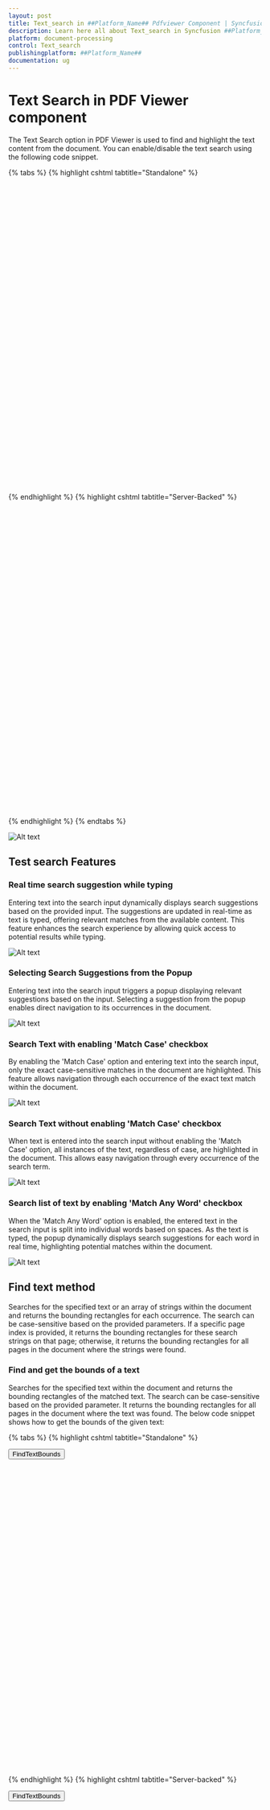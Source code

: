 ```yaml
---
layout: post
title: Text_search in ##Platform_Name## Pdfviewer Component | Syncfusion
description: Learn here all about Text_search in Syncfusion ##Platform_Name## Pdfviewer component of Syncfusion Essential JS 2 and more.
platform: document-processing
control: Text_search
publishingplatform: ##Platform_Name##
documentation: ug
---
```


# Text Search in PDF Viewer component

The Text Search option in PDF Viewer is used to find and highlight the text content from the document. You can enable/disable the text search using the following code snippet.

{% tabs %}
{% highlight cshtml tabtitle="Standalone" %}

<div style="width:100%;height:600px">
    <ejs-pdfviewer id="pdfviewer"
                   style="height:600px"
                   documentPath="https://cdn.syncfusion.com/content/pdf/pdf-succinctly.pdf"
                   enableTextSearch="true">
    </ejs-pdfviewer>
</div>

{% endhighlight %}
{% highlight cshtml tabtitle="Server-Backed" %}

<div style="width:100%;height:600px">
    <ejs-pdfviewer id="pdfviewer"
                   style="height:600px"
                   serviceUrl="/api/PdfViewer"
                   documentPath="https://cdn.syncfusion.com/content/pdf/pdf-succinctly.pdf"
                   enableTextSearch="true">
    </ejs-pdfviewer>
</div>

{% endhighlight %}
{% endtabs %}

![Alt text](./images/search.png)

## Test search Features

### Real time search suggestion while typing
Entering text into the search input dynamically displays search suggestions based on the provided input. The suggestions are updated in real-time as text is typed, offering relevant matches from the available content. This feature enhances the search experience by allowing quick access to potential results while typing.

![Alt text](./images/SingleSearchPopup.png)

### Selecting Search Suggestions from the Popup
Entering text into the search input triggers a popup displaying relevant suggestions based on the input. Selecting a suggestion from the popup enables direct navigation to its occurrences in the document.

![Alt text](./images/SearchResultFromPopup.png)

### Search Text with enabling 'Match Case' checkbox
By enabling the 'Match Case' option and entering text into the search input, only the exact case-sensitive matches in the document are highlighted. This feature allows navigation through each occurrence of the exact text match within the document.

![Alt text](./images/SearchNavigationMatchCase.png)

### Search Text without enabling 'Match Case' checkbox
When text is entered into the search input without enabling the 'Match Case' option, all instances of the text, regardless of case, are highlighted in the document. This allows easy navigation through every occurrence of the search term.

![Alt text](./images/SearchNavigationNoMatchCase.png)

### Search list of text by enabling 'Match Any Word' checkbox
When the 'Match Any Word' option is enabled, the entered text in the search input is split into individual words based on spaces. As the text is typed, the popup dynamically displays search suggestions for each word in real time, highlighting potential matches within the document.

![Alt text](./images/MultiSearchPopup.png)

## Find text method
Searches for the specified text or an array of strings within the document and returns the bounding rectangles for each occurrence. The search can be case-sensitive based on the provided parameters. If a specific page index is provided, it returns the bounding rectangles for these search strings on that page; otherwise, it returns the bounding rectangles for all pages in the document where the strings were found.

### Find and get the bounds of a text
Searches for the specified text within the document and returns the bounding rectangles of the matched text. The search can be case-sensitive based on the provided parameter. It returns the bounding rectangles for all pages in the document where the text was found. The below code snippet shows how to get the bounds of the given text:

{% tabs %}
{% highlight cshtml tabtitle="Standalone" %}

<button type="button" onclick="findTextBounds()">FindTextBounds</button>

<div style="width:100%;height:600px">
    <ejs-pdfviewer id="pdfviewer"
                   style="height:600px"
                   documentPath="https://cdn.syncfusion.com/content/pdf/pdf-succinctly.pdf"
                   resourceUrl="https://cdn.syncfusion.com/ej2/24.1.41/dist/ej2-pdfviewer-lib">
    </ejs-pdfviewer>
</div>

<script>
    function findTextBounds() {
        var pdfViewer = document.getElementById('pdfviewer').ej2_instances[0];
        console.log(viewer.textSearch.findText('pdf', false));
    }
</script>

{% endhighlight %}
{% highlight cshtml tabtitle="Server-backed" %}

<button type="button" onclick="findTextBounds()">FindTextBounds</button>

<div style="width:100%;height:600px">
    <ejs-pdfviewer id="pdfviewer"
                   style="height:600px"
                   documentPath="https://cdn.syncfusion.com/content/pdf/pdf-succinctly.pdf"
                   serviceUrl="/api/PdfViewer">
    </ejs-pdfviewer>
</div>

<script>
    function findTextBounds() {
        var pdfViewer = document.getElementById('pdfviewer').ej2_instances[0];
        console.log(viewer.textSearch.findText('pdf', false));
    }
</script>

{% endhighlight %}
{% endtabs %}

### Find and get the bounds of a text on the desired page
Searches for the specified text within the document and returns the bounding rectangles of the matched text. The search can be case-sensitive based on the provided parameter. It returns the bounding rectangles for that page in the document where the text was found. The below code snippet shows how to get the bounds of the given text from the desired page:

{% tabs %}
{% highlight cshtml tabtitle="Standalone" %}

<button type="button" onclick="findTextBounds()">FindTextBounds</button>

<div style="width:100%;height:600px">
    <ejs-pdfviewer id="pdfviewer"
                   style="height:600px"
                   documentPath="https://cdn.syncfusion.com/content/pdf/pdf-succinctly.pdf"
                   resourceUrl="https://cdn.syncfusion.com/ej2/24.1.41/dist/ej2-pdfviewer-lib">
    </ejs-pdfviewer>
</div>

<script>
    function findTextBounds() {
        var pdfViewer = document.getElementById('pdfviewer').ej2_instances[0];
        console.log(viewer.textSearch.findText('pdf', false, 7));
    }
</script>

{% endhighlight %}
{% highlight cshtml tabtitle="Server-backed" %}

<button type="button" onclick="findTextBounds()">FindTextBounds</button>

<div style="width:100%;height:600px">
    <ejs-pdfviewer id="pdfviewer"
                   style="height:600px"
                   documentPath="https://cdn.syncfusion.com/content/pdf/pdf-succinctly.pdf"
                   serviceUrl="/api/PdfViewer">
    </ejs-pdfviewer>
</div>

<script>
    function findTextBounds() {
        var pdfViewer = document.getElementById('pdfviewer').ej2_instances[0];
        console.log(viewer.textSearch.findText('pdf', false, 7));
    }
</script>

{% endhighlight %}
{% endtabs %}

### Find and get the bounds of the list of text
Searches for an array of strings within the document and returns the bounding rectangles for each occurrence. The search can be case-sensitive based on the provided parameters. It returns the bounding rectangles for all pages in the document where the strings were found.

{% tabs %}
{% highlight cshtml tabtitle="Standalone" %}

<button type="button" onclick="findTextBounds()">FindTextBounds</button>

<div style="width:100%;height:600px">
    <ejs-pdfviewer id="pdfviewer"
                   style="height:600px"
                   documentPath="https://cdn.syncfusion.com/content/pdf/pdf-succinctly.pdf"
                   resourceUrl="https://cdn.syncfusion.com/ej2/24.1.41/dist/ej2-pdfviewer-lib">
    </ejs-pdfviewer>
</div>

<script>
    function findTextBounds() {
        var pdfViewer = document.getElementById('pdfviewer').ej2_instances[0];
        console.log(viewer.textSearch.findText(['pdf', 'adobe'], false));
    }
</script>

{% endhighlight %}
{% highlight cshtml tabtitle="Server-backed" %}

<button type="button" onclick="findTextBounds()">FindTextBounds</button>

<div style="width:100%;height:600px">
    <ejs-pdfviewer id="pdfviewer"
                   style="height:600px"
                   documentPath="https://cdn.syncfusion.com/content/pdf/pdf-succinctly.pdf"
                   serviceUrl="/api/PdfViewer">
    </ejs-pdfviewer>
</div>

<script>
    function findTextBounds() {
        var pdfViewer = document.getElementById('pdfviewer').ej2_instances[0];
        console.log(viewer.textSearch.findText(['pdf', 'adobe'], false));
    }
</script>

{% endhighlight %}
{% endtabs %}

### Find and get the bounds of the list of text on desired page
Searches for an array of strings within the document and returns the bounding rectangles for each occurrence. The search can be case-sensitive based on the provided parameters. It returns the bounding rectangles for these search strings on that particular page where the strings were found.

{% tabs %}
{% highlight cshtml tabtitle="Standalone" %}

<button type="button" onclick="findTextBounds()">FindTextBounds</button>

<div style="width:100%;height:600px">
    <ejs-pdfviewer id="pdfviewer"
                   style="height:600px"
                   documentPath="https://cdn.syncfusion.com/content/pdf/pdf-succinctly.pdf"
                   resourceUrl="https://cdn.syncfusion.com/ej2/24.1.41/dist/ej2-pdfviewer-lib">
    </ejs-pdfviewer>
</div>

<script>
    function findTextBounds() {
        var pdfViewer = document.getElementById('pdfviewer').ej2_instances[0];
        console.log(viewer.textSearch.findText(['pdf', 'adobe'], false, 7));
    }
</script>

{% endhighlight %}
{% highlight cshtml tabtitle="Server-backed" %}

<button type="button" onclick="findTextBounds()">FindTextBounds</button>

<div style="width:100%;height:600px">
    <ejs-pdfviewer id="pdfviewer"
                   style="height:600px"
                   documentPath="https://cdn.syncfusion.com/content/pdf/pdf-succinctly.pdf"
                   serviceUrl="/api/PdfViewer">
    </ejs-pdfviewer>
</div>

<script>
    function findTextBounds() {
        var pdfViewer = document.getElementById('pdfviewer').ej2_instances[0];
        console.log(viewer.textSearch.findText(['pdf', 'adobe'], false, 7));
    }
</script>

{% endhighlight %}
{% endtabs %}

[View sample in GitHub](https://github.com/SyncfusionExamples/asp-core-pdf-viewer-examples/tree/master/How%20to/TextSearch)

## See also

* [Toolbar items](./toolbar)
* [Feature Modules](./feature-module)
